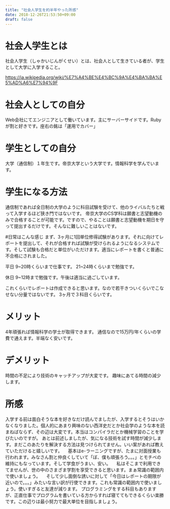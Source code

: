 ```yaml
---
title: "社会人学生を約半年やった所感"
date: 2018-12-26T21:53:50+09:00
draft: false
---
```


# 社会人学生とは
社会人学生（しゃかいじんがくせい）とは、社会人として生きている者が、学生として大学に入学すること。

https://ja.wikipedia.org/wiki/%E7%A4%BE%E4%BC%9A%E4%BA%BA%E5%AD%A6%E7%94%9F


# 社会人としての自分
Web会社にてエンジニアとして働いています。主にサーバーサイドです。Rubyが割と好きです。座右の銘は「運用でカバー」


# 学生としての自分
大学（通信制）１年生です。帝京大学という大学です。情報科学を学んでいます。

# 学生になる方法
通信制であれば全日制の大学のように科目試験を受けて、他のライバルたちと戦って入学するほど狭き門ではないです。
帝京大学のCS学科は願書と志望動機のみで合格することが可能です。ですので、やることは願書と志望動機を期日を守って提出するだけです。そんなに難しいことはないです。


#日常はこんな感じ
まず、3ヶ月に1回単位修得試験があります。それに向けてレポートを提出して、それが合格すれば試験が受けられるようになるシステムです。そして試験も合格だと単位がいただけます。適当にレポートを書くと普通に不合格にされました。

平日
9~20時くらいまで仕事です。
21~24時くらいまで勉強です。

休日
9~12時まで勉強です。午後は適当に過ごしています。

これくらいでレポートは作成できると思います。なので若干きついくらいでこなせない分量ではないです。
3ヶ月で３科目くらいです。


# メリット
4年頑張れば情報科学の学士が取得できます。
通信なので15万円/年くらいの学費で通えます。半端なく安いです。


# デメリット
時間の不足により技術のキャッチアップが大変です。
趣味にあてる時間の減少します。


# 所感
入学する前は面白そうな本を好きなだけ読んでましたが、入学するとそうはいかなくなりました。個人的にあまり興味のない西洋史だとか社会学のような本を読まねばならず、その辺は大変です。本当はコンパイラだとか機械学習のことを学びたいのですが。
あとは前述しましたが、気になる技術を試す時間が減少します。まだこのあたりを解決する方法は見つけられてません。いい案があれば教えていただけると嬉しいです。
　基本はe-ラーニングですが、たまに対面授業も行われます。みなさん割と仲良くしていて「ぼ、僕も頑張ろう。。。」とモチベの維持にもなっています。そして学食がうまい、安い。
　私はそこまで利用できてませんが、世の中のさまざま学割を享受できると思います。まぁ常識の範囲内で使いましょう。
　そして少し面倒な誘いに対して「今日はレポートの期限が近いので。。。」みたいな言い訳が行使できます。これも常識の範囲内で使いましょう。使いすぎると友達が減ります。
プログラミングをする科目もありますが、正直仕事でプログラムを書いている方からすれば寝ててもできるくらい楽勝です。この辺りは最小努力で最大単位を目指しましょう。
